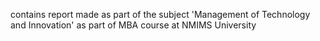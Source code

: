 contains report made as part of the subject 'Management of Technology and Innovation' as part of MBA course at NMIMS University
